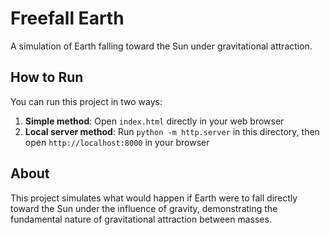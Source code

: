 # Freefall Earth

A simulation of Earth falling toward the Sun under gravitational attraction.

## How to Run

You can run this project in two ways:

1. **Simple method**: Open `index.html` directly in your web browser
2. **Local server method**: Run `python -m http.server` in this directory, then open `http://localhost:8000` in your browser

## About

This project simulates what would happen if Earth were to fall directly toward the Sun under the influence of gravity, demonstrating the fundamental nature of gravitational attraction between masses. 